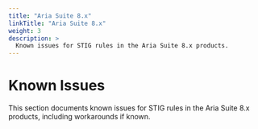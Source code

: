 ```yaml
---
title: "Aria Suite 8.x"
linkTitle: "Aria Suite 8.x"
weight: 3
description: >
  Known issues for STIG rules in the Aria Suite 8.x products.
---
```

# Known Issues
This section documents known issues for STIG rules in the Aria Suite 8.x products, including workarounds if known.
